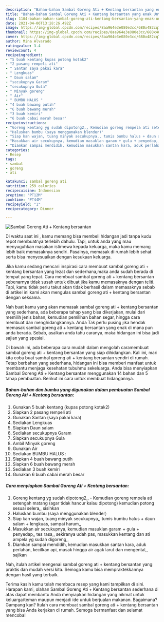 ```yaml
---
description: "Bahan-bahan Sambal Goreng Ati + Kentang bersantan yang enak Untuk Jualan"
title: "Bahan-bahan Sambal Goreng Ati + Kentang bersantan yang enak Untuk Jualan"
slug: 1104-bahan-bahan-sambal-goreng-ati-kentang-bersantan-yang-enak-untuk-jualan
date: 2021-04-06T13:28:26.492Z
image: https://img-global.cpcdn.com/recipes/8aa964e3e080e3cc/680x482cq70/sambal-goreng-ati-kentang-bersantan-foto-resep-utama.jpg
thumbnail: https://img-global.cpcdn.com/recipes/8aa964e3e080e3cc/680x482cq70/sambal-goreng-ati-kentang-bersantan-foto-resep-utama.jpg
cover: https://img-global.cpcdn.com/recipes/8aa964e3e080e3cc/680x482cq70/sambal-goreng-ati-kentang-bersantan-foto-resep-utama.jpg
author: Mina Alvarado
ratingvalue: 3.4
reviewcount: 4
recipeingredient:
- "5 buah kentang kupas potong kotak2"
- "2 pasang rempeli ati"
- " Santan saya pakai kara"
- " Lengkuas"
- " Daun salam"
- "secukupnya Garam"
- "secukupnya Gula"
- " Minyak goreng"
- " Air"
- " BUMBU HALUS "
- "4 buah bawang putih"
- "6 buah bawang merah"
- "3 buah kemiri"
- "6 buah cabai merah besar"
recipeinstructions:
- "Goreng kentang yg sudah dipotong2,, Kemudian goreng rempela ati setengah matang (agar tidak hancur kalau dipotong) kemudian potong sesuai selera,, sisihkan"
- "Haluskan bumbu (saya menggunakan blender)"
- "Siap kan wajan, tuang minyak secukupnya,, tumis bumbu halus + daun salam + lengkuas, sampai harum,,"
- "Masukkan air secukupnya, kemudian masuklan garam + gula + penyedap,, tes rasa,, sekiranya udah pas, masukkan kentang dan ati ampela yg sudah digoreng,,"
- "Diamkan sampai mendidih, kemudian masukkan santan kara, aduk perlahan, kecilkan api, masak hingga air agak larut dan mengental,, sajikan"
categories:
- Resep
tags:
- sambal
- goreng
- ati

katakunci: sambal goreng ati 
nutrition: 259 calories
recipecuisine: Indonesian
preptime: "PT12M"
cooktime: "PT44M"
recipeyield: "1"
recipecategory: Dinner

---
```



![Sambal Goreng Ati + Kentang bersantan](https://img-global.cpcdn.com/recipes/8aa964e3e080e3cc/680x482cq70/sambal-goreng-ati-kentang-bersantan-foto-resep-utama.jpg)

Di waktu  saat ini , kamu memang bisa membeli hidangan jadi tanpa kudu repot membuatnya terlebih dahulu. Tapi, untuk anda yang mau menyuguhkan masakan istimewa kepada keluarga, maka kamu memang lebih baik memasaknya sendiri. Pasalnya, memasak di rumah lebih sehat serta bisa menyesuaikan dengan kesukaan keluarga.

Jika kamu sedang mencari inspirasi cara membuat sambal goreng ati + kentang bersantan yang lezat dan sederhana,maka anda sudah berada di tempat yang tepat. Cara membuat sambal goreng ati + kentang bersantan  sebenarnya tidak susah untuk dibuat jika kamu memasaknya dengan teliti. Tapi, kamu tidak perlu takut akan tidak berhasil dalam memasaknya 
sebab di artikel ini kami akan mengulas sambal goreng ati + kentang bersantan dengan seksama.  



Nah buat kamu yang akan memasak sambal goreng ati + kentang bersantan yang sederhana, ada beberapa tahap yang bisa dikerjakan, mulai dari memilih jenis bahan, kemudian pemilihan bahan segar, hingga cara membuat dan menghidangkannya. Anda Tak perlu pusing jika hendak memasak sambal goreng ati + kentang bersantan yang enak di mana pun anda berada. Sebab, asalkan anda  tahu caranya, maka hidangan ini bisa jadi sajian yang spesial.

Di bawah ini, ada beberapa cara mudah dalam mengolah caramembuat sambal goreng ati + kentang bersantan yang siap dihidangkan. Kali ini, mari kita coba buat sambal goreng ati + kentang bersantan sendiri di rumah. Tetap berbahan yang sederhana, hidangan ini bisa memberi manfaat untuk membantu menjaga kesehatan tubuhmu sekeluarga. Anda bisa menyiapkan Sambal Goreng Ati + Kentang bersantan menggunakan 14 bahan dan 5 tahap pembuatan. Berikut ini cara untuk membuat hidangannya.

<!--inarticleads1-->

##### Bahan-bahan dan bumbu yang digunakan dalam pembuatan Sambal Goreng Ati + Kentang bersantan:

1. Gunakan 5 buah kentang (kupas potong kotak2)
1. Siapkan 2 pasang rempeli ati
1. Gunakan  Santan (saya pakai kara)
1. Sediakan  Lengkuas
1. Siapkan  Daun salam
1. Sediakan secukupnya Garam
1. Siapkan secukupnya Gula
1. Ambil  Minyak goreng
1. Gunakan  Air
1. Sediakan  BUMBU HALUS :
1. Siapkan 4 buah bawang putih
1. Siapkan 6 buah bawang merah
1. Sediakan 3 buah kemiri
1. Gunakan 6 buah cabai merah besar




<!--inarticleads2-->

##### Cara menyiapkan Sambal Goreng Ati + Kentang bersantan:

1. Goreng kentang yg sudah dipotong2,, - Kemudian goreng rempela ati setengah matang (agar tidak hancur kalau dipotong) kemudian potong sesuai selera,, sisihkan
1. Haluskan bumbu (saya menggunakan blender)
1. Siap kan wajan, tuang minyak secukupnya,, tumis bumbu halus + daun salam + lengkuas, sampai harum,,
1. Masukkan air secukupnya, kemudian masuklan garam + gula + penyedap,, tes rasa,, sekiranya udah pas, masukkan kentang dan ati ampela yg sudah digoreng,,
1. Diamkan sampai mendidih, kemudian masukkan santan kara, aduk perlahan, kecilkan api, masak hingga air agak larut dan mengental,, sajikan




Nah, itulah artikel mengenai  sambal goreng ati + kentang bersantan  yang praktis dan mudah versi kita. Semoga kamu bisa mempraktekkannya dengan hasil yang terbaik. 

Terima kasih kamu telah membaca resep yang kami tampilkan di sini. Harapan kami, olahan  Sambal Goreng Ati + Kentang bersantan sederhana di atas dapat membantu Anda menyiapkan hidangan yang nikmat untuk keluarga/teman maupun menjadi ide untuk berjualan makanan. Bagaimana? Gampang kan? Itulah cara membuat sambal goreng ati + kentang bersantan yang bisa Anda kerjakan di rumah. Semoga bermanfaat dan selamat mencoba!

